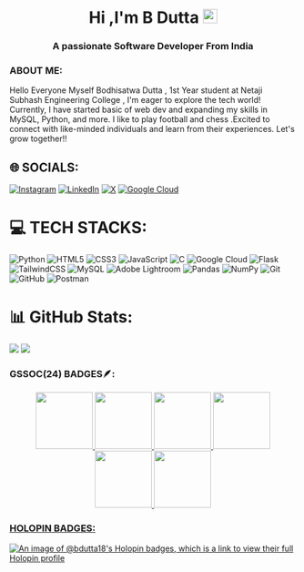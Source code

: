 <h1 align="center">Hi ,I'm B Dutta <img src="https://media.giphy.com/media/hvRJCLFzcasrR4ia7z/giphy.gif" width="25px"></h1>                   
<h3 align="center">A passionate Software Developer From India</h3>

<h3 align="left">ABOUT ME:</h3>
Hello Everyone Myself Bodhisatwa Dutta , 1st Year student at Netaji Subhash Engineering College  , I'm eager to explore the tech world! Currently, I have started basic of web dev and expanding my skills in MySQL, Python, and more. I like to play football and chess .Excited to connect with like-minded individuals and learn from their experiences. Let's grow together!!


## 🌐 SOCIALS:
[![Instagram](https://img.shields.io/badge/Instagram-%23E4405F.svg?logo=Instagram&logoColor=white)](https://instagram.com/real.bd_) [![LinkedIn](https://img.shields.io/badge/LinkedIn-%230077B5.svg?logo=linkedin&logoColor=white)](https://linkedin.com/in/https://www.linkedin.com/in/bodhisatwa-dutta) [![X](https://img.shields.io/badge/X-black.svg?logo=X&logoColor=white)](https://x.com/Bdutta27070014) [![Google Cloud](https://img.shields.io/badge/Google%20Cloud-4285F4?&style=plastic&logo=Google%20Cloud&logoColor=white)](https://www.cloudskillsboost.google/public_profiles/9c26a34d-ac41-41ba-b96e-4cd58771cf72) 

# 💻 TECH STACKS:
![Python](https://img.shields.io/badge/python-3670A0?style=for-the-badge&logo=python&logoColor=ffdd54) ![HTML5](https://img.shields.io/badge/html5-%23E34F26.svg?style=for-the-badge&logo=html5&logoColor=white) ![CSS3](https://img.shields.io/badge/css3-%231572B6.svg?style=for-the-badge&logo=css3&logoColor=white) ![JavaScript](https://img.shields.io/badge/javascript-%23323330.svg?style=for-the-badge&logo=javascript&logoColor=%23F7DF1E) ![C](https://img.shields.io/badge/c-%2300599C.svg?style=for-the-badge&logo=c&logoColor=white) ![Google Cloud](https://img.shields.io/badge/GoogleCloud-%234285F4.svg?style=for-the-badge&logo=google-cloud&logoColor=white) ![Flask](https://img.shields.io/badge/flask-%23000.svg?style=for-the-badge&logo=flask&logoColor=white) ![TailwindCSS](https://img.shields.io/badge/tailwindcss-%2338B2AC.svg?style=for-the-badge&logo=tailwind-css&logoColor=white) ![MySQL](https://img.shields.io/badge/mysql-4479A1.svg?style=for-the-badge&logo=mysql&logoColor=white) ![Adobe Lightroom](https://img.shields.io/badge/Adobe%20Lightroom-31A8FF.svg?style=for-the-badge&logo=Adobe%20Lightroom&logoColor=white) ![Pandas](https://img.shields.io/badge/pandas-%23150458.svg?style=for-the-badge&logo=pandas&logoColor=white) ![NumPy](https://img.shields.io/badge/numpy-%23013243.svg?style=for-the-badge&logo=numpy&logoColor=white) ![Git](https://img.shields.io/badge/git-%23F05033.svg?style=for-the-badge&logo=git&logoColor=white) ![GitHub](https://img.shields.io/badge/github-%23121011.svg?style=for-the-badge&logo=github&logoColor=white) ![Postman](https://img.shields.io/badge/Postman-FF6C37?style=for-the-badge&logo=postman&logoColor=white)
# 📊 GitHub Stats:
![](https://github-readme-stats.vercel.app/api?username=BDutta18&theme=blue_navy&hide_border=false&include_all_commits=true&count_private=true)
![](https://github-readme-streak-stats.herokuapp.com/?user=BDutta18&theme=blue_navy&hide_border=false)

<h3 align="left">GSSOC(24) BADGES🪶:</h3>
<div style='display:flex; align-items:center; gap: 10px;' align='center'><a href="https://gssoc.girlscript.tech/leaderboard">
<img src="https://raw.githubusercontent.com/GSSoC24/Postman-Challenge/main/docs/assets/Postman%20White.png" width="100px" height="100px" />
  <img src="https://raw.githubusercontent.com/GSSoC24/Postman-Challenge/main/docs/assets/1.png" width="100px" height="100px" />
  <img src="https://raw.githubusercontent.com/GSSoC24/Postman-Challenge/main/docs/assets/2.png" width="100px" height="100px" />
  <img src="https://raw.githubusercontent.com/GSSoC24/Postman-Challenge/main/docs/assets/3.png" width="100px" height="100px" />
  <img src="https://raw.githubusercontent.com/GSSoC24/Postman-Challenge/main/docs/assets/4.png" width="100px" height="100px" />
  <img src="https://raw.githubusercontent.com/GSSoC24/Postman-Challenge/main/docs/assets/5.png" width="100px" height="100px" />
</div>

<h3 align="left">HOLOPIN BADGES:</h3>

[![An image of @bdutta18's Holopin badges, which is a link to view their full Holopin profile](https://holopin.me/bdutta18)](https://holopin.io/@bdutta18)







